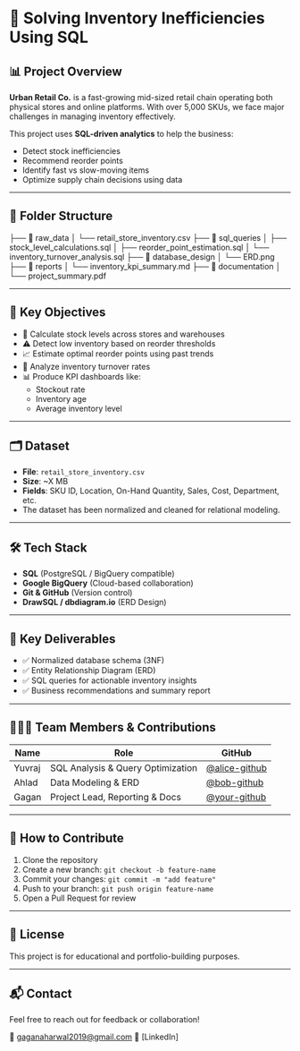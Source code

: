 # 🛒 Solving Inventory Inefficiencies Using SQL

## 📊 Project Overview

**Urban Retail Co.** is a fast-growing mid-sized retail chain operating both physical stores and online platforms. With over 5,000 SKUs, we face major challenges in managing inventory effectively.

This project uses **SQL-driven analytics** to help the business:
- Detect stock inefficiencies
- Recommend reorder points
- Identify fast vs slow-moving items
- Optimize supply chain decisions using data

---

## 📁 Folder Structure
├── 📂 raw_data
│ └── retail_store_inventory.csv
├── 📂 sql_queries
│ ├── stock_level_calculations.sql
│ ├── reorder_point_estimation.sql
│ └── inventory_turnover_analysis.sql
├── 📂 database_design
│ └── ERD.png
├── 📂 reports
│ └── inventory_kpi_summary.md
├── 📂 documentation
│ └── project_summary.pdf


---

## 🧠 Key Objectives

- 🔎 Calculate stock levels across stores and warehouses
- ⚠️ Detect low inventory based on reorder thresholds
- 📈 Estimate optimal reorder points using past trends
- 🔄 Analyze inventory turnover rates
- 📊 Produce KPI dashboards like:
  - Stockout rate
  - Inventory age
  - Average inventory level

---

## 🗂️ Dataset

- **File**: `retail_store_inventory.csv`
- **Size**: ~X MB
- **Fields**: SKU ID, Location, On-Hand Quantity, Sales, Cost, Department, etc.
- The dataset has been normalized and cleaned for relational modeling.

---

## 🛠️ Tech Stack

- **SQL** (PostgreSQL / BigQuery compatible)
- **Google BigQuery** (Cloud-based collaboration)
- **Git & GitHub** (Version control)
- **DrawSQL / dbdiagram.io** (ERD Design)

---

## 📌 Key Deliverables

- ✅ Normalized database schema (3NF)
- ✅ Entity Relationship Diagram (ERD)
- ✅ SQL queries for actionable inventory insights
- ✅ Business recommendations and summary report

---

## 🧑‍🤝‍🧑 Team Members & Contributions

| Name           | Role                            | GitHub |
|----------------|----------------------------------|--------|
| Yuvraj         | SQL Analysis & Query Optimization| [@alice-github](https://github.com/alice-github) |
| Ahlad          | Data Modeling & ERD              | [@bob-github](https://github.com/bob-github) |
| Gagan          | Project Lead, Reporting & Docs   | [@your-github](https://github.com/your-github) |

---

## 🤝 How to Contribute

1. Clone the repository
2. Create a new branch: `git checkout -b feature-name`
3. Commit your changes: `git commit -m "add feature"`
4. Push to your branch: `git push origin feature-name`
5. Open a Pull Request for review

---

## 📄 License

This project is for educational and portfolio-building purposes.

---

## 📬 Contact

Feel free to reach out for feedback or collaboration!

📧 gaganaharwal2019@gmail.com
🔗 [LinkedIn]



